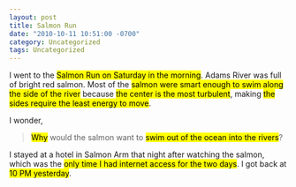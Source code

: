 ```yaml
---
layout: post
title: Salmon Run
date: "2010-10-11 10:51:00 -0700"
category: Uncategorized
tags: Uncategorized
---
```

I went to the <mark>Salmon Run on Saturday in the morning</mark>. Adams River was full of bright red salmon. Most of the <mark>salmon were smart enough to swim along the side of the river</mark> because <mark>the center is the most turbulent</mark>, making <mark>the sides require the least energy to move</mark>.

I wonder,

> <mark>Why</mark> would the salmon want to <mark>swim out of the ocean into the rivers</mark>?

I stayed at a hotel in Salmon Arm that night after watching the salmon, which was the <mark>only time I had internet access for the two days</mark>. I got back at <mark>10 PM yesterday</mark>.
